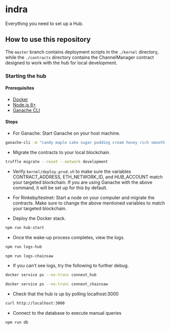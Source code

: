 # indra

Everything you need to set up a Hub.

## How to use this repository

The `master` branch contains deployment scripts in the `./kernel` directory, while the `./contracts` directory contains the ChannelManager contract designed to work with the hub for local development.

### Starting the hub

#### Prerequisites

- [Docker](https://www.docker.com/)
- [Node.js 8+](https://nodejs.org/en/)
- [Ganache CLI](https://github.com/trufflesuite/ganache-cli)

#### Steps

- For Ganache: Start Ganache on your host machine.

```bash
ganache-cli -m "candy maple cake sugar pudding cream honey rich smooth crumble sweet treat" -i 4447 -b 3
```

- Migrate the contracts to your local blockchain.

```bash
truffle migrate --reset --network development
```

- Verify `kernel/deploy.prod.sh` to make sure the variables CONTRACT_ADDRESS, ETH_NETWORK_ID, and HUB_ACCOUNT match your targeted blockchain. If you are using Ganache with the above command, it will be set up for this by default.

- For Rinkeby/testnet: Start a node on your computer and migrate the contracts. Make sure to change the above mentioned variables to match your targeted blockchain.

- Deploy the Docker stack.

```bash
npm run hub-start
```

- Once the wake-up process completes, view the logs.

```bash
npm run logs-hub
```

```bash
npm run logs-chainsaw
```

- If you can't see logs, try the following to further debug.

```bash
docker service ps --no-trunc connext_hub
```

```bash
docker service ps --no-trunc connext_chainsaw
```

- Check that the hub is up by polling localhost:3000

```bash
curl http://localhost:3000
```

- Connect to the database to execute manual queries

```bash
npm run db
```
